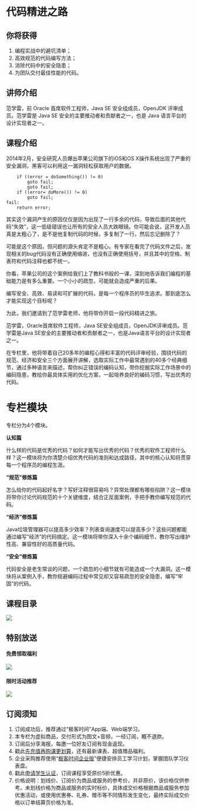 # 代码精进之路

## 你将获得

1.  编程实战中的避坑清单；
2.  高效规范的代码编写方法；
3.  消除代码中的安全隐患；
4.  为团队交付最佳性能的代码。

  

## 讲师介绍

范学雷，前 Oracle 首席软件工程师，Java SE 安全组成员，OpenJDK 评审成员。范学雷是 Java SE 安全的主要推动者和贡献者之一，也是 Java 语言平台的设计实现者之一。

  

## 课程介绍

2014年2月，安全研究人员爆出苹果公司旗下的iOS和OS X操作系统出现了严重的安全漏洞，黑客可以利用这一漏洞轻松获取用户的数据。

```
    if ((error = doSomething()) != 0)
        goto fail;         
        goto fail;    
    if ((error= doMore()) != 0)        
        goto fail;
fail:    
    return error;

```

其实这个漏洞产生的原因仅仅是因为出现了一行多余的代码，导致后面的其他代码“失效”，这一低级错误也让所有的安全人员大跌眼镜。你可能会说，这开发人员真是太粗心了，是不是他复制代码的时候，多复制了一行，然后忘记删除了？

可能是这个原因，但问题的源头肯定不是粗心。有专家在看完了代码文件之后，发现相关的bug代码没有正确使用缩进，也没有正确使用括号，并且其中的空格、制表符和代码注释也都不统一。

你看，苹果公司的这个案例给我们上了教科书般的一课，深刻地告诉我们编程的基础能力是有多么重要。一个小小的疏忽，可能就会造成严重的后果。

编写安全、高效、易读和可扩展的代码，是每一个程序员的毕生追求。那到底怎么才能实现这个目标呢？

为此，我们邀请到了范学雷老师，他将带你开启一段代码精进之旅。

范学雷，Oracle首席软件工程师，Java SE安全组成员，OpenJDK评审成员。范学雷是Java SE安全的主要推动者和贡献者之一，也是Java语言平台的设计实现者之一。

在专栏里，他将带着自己20多年的编程心得和丰富的代码评审经验，围绕代码的规范、经济和安全三个方面展开讲解，选取实际工作中最常遇到的40多个经典细节，通过多种语言来描述，帮你纠正错误的编码认知，带你挖掘实际工作场景中的编码隐患，教给你最具体实用的优化方案，一起培养良好的编码习惯，写出优秀的代码。

# 专栏模块

专栏分为4个模块。

**认知篇**

什么样的代码是优秀的代码？如何才能写出优秀的代码？优秀的软件工程师什么样？这一模块将为你清楚介绍优秀代码的准则和达成路径，其中的核心认知将贯穿每一个程序员的编程生涯。

**“规范”修炼篇**

怎么给你的代码起好名字？写好注释很容易吗？异常处理都有哪些陷阱？这一模块将带你讨论代码规范的十个关键维度，结合正反面案例，手把手教你编写规范的代码。

**“经济”修炼篇**

Java垃圾管理器可以提高多少效率？列表查询速度可以提高多少？这些问题都能通过编写“经济”的代码搞定。这一模块将带你深入十余个编码细节，教你写出维护性高、兼容性好的高质量代码。

**“安全”修炼篇**

代码安全是老生常谈的问题，一个疏忽的小细节就有可能造成一个大漏洞。这一模块将从案例入手，教你规避编码过程中常见却又容易疏忽的安全隐患，编写“牢固”的代码。

  

## 课程目录

![](https://static001.geekbang.org/resource/image/56/f6/56a1b164ece4b2c70ee4e49521eb06f6.jpg)

  

## 特别放送

#### 免费领取福利

[![](https://static001.geekbang.org/resource/image/69/dc/69c52d08278a2164dc5b061ba342a5dc.jpg?wh=960x301)](https://time.geekbang.org/article/427012)

  

#### 限时活动推荐

[![](https://static001.geekbang.org/resource/image/67/a0/6720f5d50b4b38abbf867facdef728a0.png?wh=1035x360)](https://shop18793264.m.youzan.com/wscgoods/detail/2fmoej9krasag5p?dc_ps=2913145716543073286.200001)

  

## 订阅须知

1.  订阅成功后，推荐通过“极客时间”App端、Web端学习。
2.  本专栏为虚拟商品，交付形式为图文+音频，一经订阅，概不退款。
3.  订阅后分享海报，每邀一位好友订阅有现金返现。
4.  戳此[先充值再购课更划算](https://shop18793264.m.youzan.com/wscgoods/detail/2fmoej9krasag5p?scan=1&activity=none&from=kdt&qr=directgoods_1541158976&shopAutoEnter=1)，还有最新课表、超值赠品福利。
5.  企业采购推荐使用“[极客时间企业版](https://b.geekbang.org/?utm_source=geektime&utm_medium=columnintro&utm_campaign=newregister&gk_source=2021020901_gkcolumnintro_newregister)”便捷安排员工学习计划，掌握团队学习仪表盘。
6.  戳此[申请学生认证](https://promo.geekbang.org/activity/student-certificate?utm_source=geektime&utm_medium=caidanlan1)，订阅课程享受原价5折优惠。
7.  价格说明：划线价、订阅价为商品或服务的参考价，并非原价，该价格仅供参考。未划线价格为商品或服务的实时标价，具体成交价格根据商品或服务参加优惠活动，或使用优惠券、礼券、赠币等不同情形发生变化，最终实际成交价格以订单结算页价格为准。
